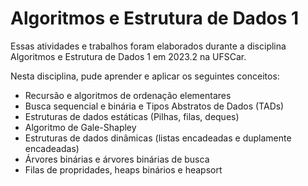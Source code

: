 # Algoritmos e Estrutura de Dados 1
Essas atividades e trabalhos foram elaborados durante a disciplina Algoritmos e Estrutura de Dados 1 em 2023.2 na UFSCar.

Nesta disciplina, pude aprender e aplicar os seguintes conceitos:

- Recursão e algoritmos de ordenação elementares
- Busca sequencial e binária e Tipos Abstratos de Dados (TADs)
- Estruturas de dados estáticas (Pilhas, filas, deques)
- Algoritmo de Gale-Shapley
- Estruturas de dados dinâmicas (listas encadeadas e duplamente encadeadas)
- Árvores binárias e árvores binárias de busca
- Filas de propridades, heaps binários e heapsort
